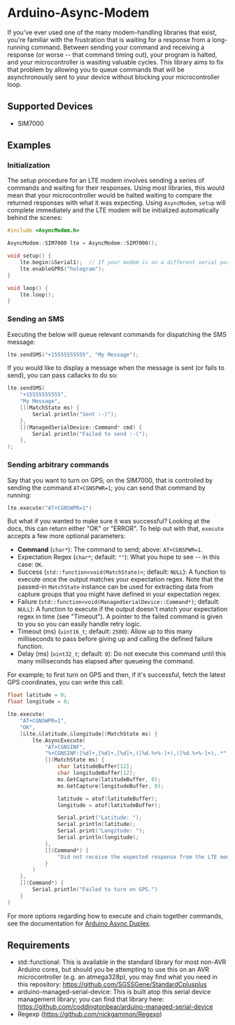 # Arduino-Async-Modem

If you've ever used one of the many modem-handling libraries that exist, you're familiar with the frustration that is waiting for a response from a long-running command. Between sending your command and receiving a response (or worse -- that command timing out), your program is halted, and your microcontroller is wasiting valuable cycles. This library aims to fix that problem by allowing you to queue commands that will be asynchronously sent to your device without blocking your microcontroller loop.

## Supported Devices

* SIM7000

## Examples

### Initialization

The setup procedure for an LTE modem involves sending a series of commands and
waiting for their responses.  Using most libraries, this would mean that your
microcontroller would be halted waiting to compare the returned responses with
what it was expecting.  Using `AsyncModem`, `setup` will complete immediately
and the LTE modem will be initialized automatically behind the scenes:

```c++
#include <AsyncModem.h>

AsyncModem::SIM7000 lte = AsyncModem::SIM7000();

void setup() {
    lte.begin(&Serial1);  // If your modem is on a different serial port, use that instead
    lte.enableGPRS("hologram");
}

void loop() {
    lte.loop();
}
```

### Sending an SMS

Executing the below will queue relevant commands for dispatching the SMS message:

```c++
lte.sendSMS("+15555555555", "My Message");
```

If you would like to display a message when the message is sent (or fails to send),
you can pass callacks to do so:

```c++
lte.sendSMS(
    "+15555555555",
    "My Message",
    [](MatchState ms) {
        Serial.println("Sent :-)");
    },
    [](ManagedSerialDevice::Command* cmd) {
        Serial.println("Failed to send :-(");
    },
);
```

### Sending arbitrary commands

Say that you want to turn on GPS; on the SIM7000, that is controlled by sending the
command `AT+CGNSPWR=1`; you can send that command by running:

```c++
lte.execute("AT+CGNSWPR=1")
```

But what if you wanted to make sure it was successful?  Looking at the docs,
this can return either "OK" or "ERROR".  To help out with that, `execute` accepts
a few more optional parameters:

* **Command** (`char*`): The command to send; above: `AT+CGNSPWR=1`.
* Expectation Regex (`char*`; default: `""`): What you hope to see -- in this case: `OK`.
* Success (`std::function<void(MatchState)>`; default: `NULL`): A function to execute
  once the output matches your expectation regex.  Note that the passed-in `MatchState`
  instance can be used for extracting data from capture groups that you might have
  defined in your expectation regex.
* Failure (`std::function<void(ManagedSerialDevice::Command*)`; default: `NULL`): A function to execute
  if the output doesn't match your expectation regex in time (see "Timeout").  A
  pointer to the failed command is given to you so you can easily handle retry logic.
* Timeout (ms) (`uint16_t`; default: `2500`): Allow up to this many milliseconds
  to pass before giving up and calling the defined failure function.
* Delay (ms) (`uint32_t`; default: `0`): Do not execute this command until this many
  milliseconds has elapsed after queueing the command.

For example; to first turn on GPS and then, if it's successful, fetch the latest
GPS coordinates, you can write this call:

```c++
float latitude = 0;
float longitude = 0;

lte.execute(
    "AT+CGNSWPR=1",
    "OK",
    [&lte,&latitude,&longitude](MatchState ms) {
        lte.AsyncExecute(
            "AT+CGNSINF",
            "%+CGNSINF:[%d]+,[%d]+,[%d]+,([%d.%+%-]+),([%d.%+%-]+),.*",
            [](MatchState ms) {
                char latitudeBuffer[12];
                char longitudeBuffer[12];
                ms.GetCapture(latitudeBuffer, 0);
                ms.GetCapture(longitudeBuffer, 0);

                latitude = atof(latitudeBuffer);
                longitude = atof(latitudeBuffer);

                Serial.print("Latitude: ");
                Serial.println(latitude);
                Serial.print("Longitude: ");
                Serial.println(longitude);
            },
            [](Command*) {
                "Did not receive the expected response from the LTE modem."
            }
        )
    },
    [](Command*) {
        Serial.println("Failed to turn on GPS.")
    }
)
```

For more options regarding how to execute and chain together commands,
see the documentation for [Arduino Async Duplex](https://github.com/coddingtonbear/arduino-async-duplex).

## Requirements

* std::functional: This is available in the standard library for most non-AVR Arduino
  cores, but should you be attempting to use this on an AVR microcontroller (e.g. an
  atmega328p), you may find what you need in this repository:
  https://github.com/SGSSGene/StandardCplusplus
* arduino-managed-serial-device: This is built atop this serial device management library;
  you can find that library here: https://github.com/coddingtonbear/arduino-managed-serial-device
* Regexp (https://github.com/nickgammon/Regexp)

